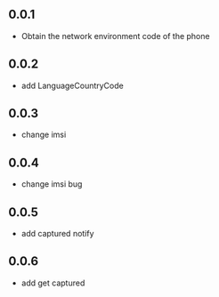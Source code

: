 ## 0.0.1

* Obtain the network environment code of the phone

## 0.0.2

* add LanguageCountryCode

## 0.0.3

* change imsi

## 0.0.4

* change imsi bug

## 0.0.5

* add captured notify

## 0.0.6

* add get captured